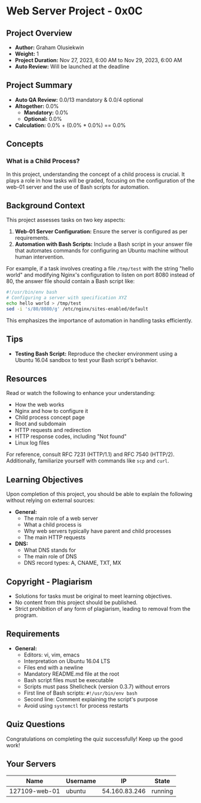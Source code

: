 # Web Server Project - 0x0C

## Project Overview

- **Author:** Graham Olusiekwin
- **Weight:** 1
- **Project Duration:** Nov 27, 2023, 6:00 AM to Nov 29, 2023, 6:00 AM
- **Auto Review:** Will be launched at the deadline

## Project Summary

- **Auto QA Review:** 0.0/13 mandatory & 0.0/4 optional
- **Altogether:** 0.0%
  - **Mandatory:** 0.0%
  - **Optional:** 0.0%
- **Calculation:** 0.0% + (0.0% * 0.0%) == 0.0%

## Concepts

### What is a Child Process?

In this project, understanding the concept of a child process is crucial. It plays a role in how tasks will be graded, focusing on the configuration of the web-01 server and the use of Bash scripts for automation.

## Background Context

This project assesses tasks on two key aspects:

1. **Web-01 Server Configuration:** Ensure the server is configured as per requirements.
2. **Automation with Bash Scripts:** Include a Bash script in your answer file that automates commands for configuring an Ubuntu machine without human intervention.

For example, if a task involves creating a file `/tmp/test` with the string "hello world" and modifying Nginx's configuration to listen on port 8080 instead of 80, the answer file should contain a Bash script like:

```bash
#!/usr/bin/env bash
# Configuring a server with specification XYZ
echo hello world > /tmp/test
sed -i 's/80/8080/g' /etc/nginx/sites-enabled/default
```

This emphasizes the importance of automation in handling tasks efficiently.

## Tips

- **Testing Bash Script:** Reproduce the checker environment using a Ubuntu 16.04 sandbox to test your Bash script's behavior.

## Resources

Read or watch the following to enhance your understanding:

- How the web works
- Nginx and how to configure it
- Child process concept page
- Root and subdomain
- HTTP requests and redirection
- HTTP response codes, including "Not found"
- Linux log files

For reference, consult RFC 7231 (HTTP/1.1) and RFC 7540 (HTTP/2). Additionally, familiarize yourself with commands like `scp` and `curl`.

## Learning Objectives

Upon completion of this project, you should be able to explain the following without relying on external sources:

- **General:**
  - The main role of a web server
  - What a child process is
  - Why web servers typically have parent and child processes
  - The main HTTP requests
- **DNS:**
  - What DNS stands for
  - The main role of DNS
  - DNS record types: A, CNAME, TXT, MX

## Copyright - Plagiarism

- Solutions for tasks must be original to meet learning objectives.
- No content from this project should be published.
- Strict prohibition of any form of plagiarism, leading to removal from the program.

## Requirements

- **General:**
  - Editors: vi, vim, emacs
  - Interpretation on Ubuntu 16.04 LTS
  - Files end with a newline
  - Mandatory README.md file at the root
  - Bash script files must be executable
  - Scripts must pass Shellcheck (version 0.3.7) without errors
  - First line of Bash scripts: `#!/usr/bin/env bash`
  - Second line: Comment explaining the script's purpose
  - Avoid using `systemctl` for process restarts

## Quiz Questions

Congratulations on completing the quiz successfully! Keep up the good work!

## Your Servers

| Name           | Username | IP             | State   |
| -------------- | -------- | -------------- | ------- |
| 127109-web-01  | ubuntu   | 54.160.83.246  | running |

